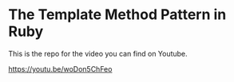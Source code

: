 # The Template Method Pattern in Ruby

This is the repo for the video you can find on Youtube.

https://youtu.be/woDon5ChFeo

